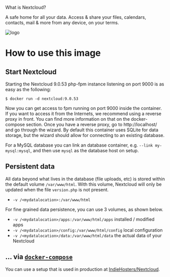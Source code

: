 What is Nextcloud?

A safe home for all your data. Access & share your files, calendars, contacts, mail & more from any device, on your terms.

![logo](https://github.com/nextcloud/docker/blob/master/logo.png)

# How to use this image

## Start Nextcloud

Starting the Nextcloud 9.0.53 php-fpm instance listening on port 9000 is as easy as the following:

```console
$ docker run -d nextcloud:9.0.53
```

Now you can get access to fpm running on port 9000 inside the container. If you want to access it from the Internets, we recommend using a reverse proxy in front. You can find more information on that on the docker-compose section. Once you have a reverse proxy, go to http://localhost/ and go through the wizard. By default this container uses SQLite for data storage, but the wizard should allow for connecting to an existing database.

For a MySQL database you can link an database container, e.g. `--link my-mysql:mysql`, and then use `mysql` as the database host on setup.

## Persistent data

All data beyond what lives in the database (file uploads, etc) is stored within the default volume `/var/www/html`. With this volume, Nextcloud will only be updated when the file `version.php` is not present.

- `-v /<mydatalocation>:/var/www/html`

For fine grained data persistence, you can use 3 volumes, as shown below.

- `-v /<mydatalocation>/apps:/var/www/html/apps` installed / modified apps
- `-v /<mydatalocation>/config:/var/www/html/config` local configuration
- `-v /<mydatalocation>/data:/var/www/html/data` the actual data of your Nextcloud

## ... via [`docker-compose`](https://github.com/docker/compose)

You can use a setup that is used in production at [IndieHosters/Nextcloud](https://github.com/indiehosters/nextcloud).
